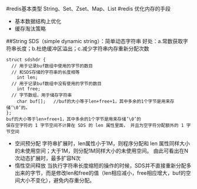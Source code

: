 #redis基本类型
String、Set、Zset、Map、List
#redis 优化内存的手段
- 基本数据结构上优化
- 缓存淘汰策略

##String 
SDS（simple dynamic string）：简单动态字符串
好处：a.常数获取字符串长度；b.杜绝缓冲区溢出；c.减少字符串内存重新分配次数

    struct sdshdr {    
      // 用于记录buf数组中使用的字节的数目
      // 和SDS存储的字符串的长度相等  
    	int len;    
      // 用于记录buf数组中没有使用的字节的数目   
    	int free;    
      // 字节数组，用于储存字符串
    	char buf[];   //buf的大小等于len+free+1，其中多余的1个字节是用来存储’\0’的。
    };
    buf的大小等于len+free+1，其中多余的1个字节是用来存储’\0’的
    保存空字符的 1 字节空间不计算在 SDS 的 len 属性里面， 并且为空字符分配额外的 1 字节空间
    
 - 空间预分配
   字符串扩展时，len属性小于1M，则程序分配和 len 属性同样大小的未使用空间；大于1M，则分配1M同样大小的未使用空间。
   由此可看出在N次动态扩展时，最多扩容N次
 - 惰性空间释放
   当执行字符串长度缩短的操作的时候，SDS并不直接重新分配多出来的字节，而是修改len和free的值（len相应减小，free相应增大，buf的空间大小不变化），避免内存重分配。